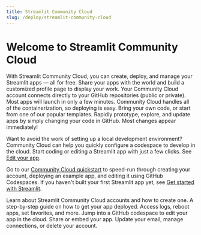 ```yaml
---
title: Streamlit Community Cloud
slug: /deploy/streamlit-community-cloud
---
```


# Welcome to Streamlit Community Cloud

With Streamlit Community Cloud, you can create, deploy, and manage your Streamlit apps &mdash; all for free. Share your apps with the world and build a customized profile page to display your work. Your Community Cloud account connects directly to your GitHub repositories (public or private). Most apps will launch in only a few minutes. Community Cloud handles all of the containerization, so deploying is easy. Bring your own code, or start from one of our popular templates. Rapidly prototype, explore, and update apps by simply changing your code in GitHub. Most changes appear immediately!

Want to avoid the work of setting up a local development environment? Community Cloud can help you quickly configure a codespace to develop in the cloud. Start coding or editing a Streamlit app with just a few clicks. See [Edit your app](/deploy/streamlit-community-cloud/manage-your-app/edit-your-app).

Go to our [Community Cloud quickstart](/deploy/streamlit-community-cloud/get-started/quickstart) to speed-run through creating your account, deploying an example app, and editing it using GitHub Codespaces. If you haven't built your first Streamlit app yet, see [Get started with Streamlit](/get-started).

<InlineCalloutContainer>
    <InlineCallout
        color="lightBlue-70"
        icon="arrow_forward"
        bold="Get started."
        href="/deploy/streamlit-community-cloud/get-started"
    >Learn about Streamlit Community Cloud accounts and how to create one.</InlineCallout>
    <InlineCallout
        color="lightBlue-70"
        icon="flight_takeoff"
        bold="Deploy your app."
        href="/deploy/streamlit-community-cloud/deploy-your-app"
    >A step-by-step guide on how to get your app deployed.</InlineCallout>
    <InlineCallout
        color="lightBlue-70"
        icon="settings"
        bold="Manage your app."
        href="/deploy/streamlit-community-cloud/manage-your-app"
    >Access logs, reboot apps, set favorites, and more. Jump into a GitHub codespace to edit your app in the cloud.</InlineCallout>
    <InlineCallout
        color="lightBlue-70"
        icon="share"
        bold="Share your app."
        href="/deploy/streamlit-community-cloud/share-your-app"
    >Share or embed your app.</InlineCallout>
    <InlineCallout
        color="lightBlue-70"
        icon="manage_accounts"
        bold="Manage your account."
        href="/deploy/streamlit-community-cloud/manage-your-account"
    >Update your email, manage connections, or delete your account.</InlineCallout>
</InlineCalloutContainer>
